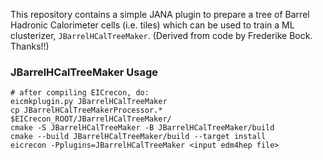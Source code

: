 This repository contains a simple JANA plugin to prepare a tree of Barrel Hadronic Calorimeter cells (i.e. tiles) which can be used to train a ML clusterizer, `JBarrelHCalTreeMaker`. (Derived from code by Frederike Bock. Thanks!!)

### JBarrelHCalTreeMaker Usage
```
# after compiling EICrecon, do:
eicmkplugin.py JBarrelHCalTreeMaker
cp JBarrelHCalTreeMakerProcessor.* $EICrecon_ROOT/JBarrelHCalTreeMaker/
cmake -S JBarrelHCalTreeMaker -B JBarrelHCalTreeMaker/build
cmake --build JBarrelHCalTreeMaker/build --target install
eicrecon -Pplugins=JBarrelHCalTreeMaker <input edm4hep file>
```
